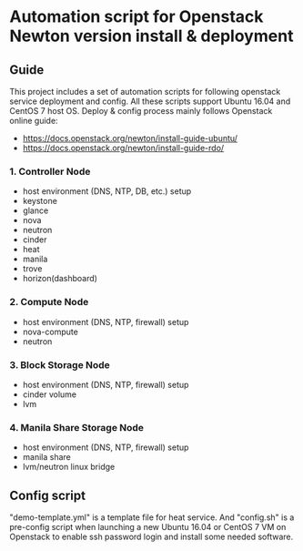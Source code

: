 Automation script for Openstack Newton version install & deployment
======================================================
## Guide
This project includes a set of automation scripts for following openstack service deployment and config. All these scripts support Ubuntu 16.04 and CentOS 7 host OS. Deploy & config process mainly follows Openstack online guide:
* https://docs.openstack.org/newton/install-guide-ubuntu/
* https://docs.openstack.org/newton/install-guide-rdo/


### 1. Controller Node
* host environment (DNS, NTP, DB, etc.) setup
* keystone
* glance
* nova
* neutron
* cinder
* heat
* manila
* trove
* horizon(dashboard)

### 2. Compute Node
* host environment (DNS, NTP, firewall) setup
* nova-compute
* neutron

### 3. Block Storage Node
* host environment (DNS, NTP, firewall) setup
* cinder volume
* lvm

### 4. Manila Share Storage Node 
* host environment (DNS, NTP, firewall) setup
* manila share
* lvm/neutron linux bridge

## Config script
"demo-template.yml" is a template file for heat service. And "config.sh" is a pre-config script when launching a new Ubuntu 16.04 or CentOS 7 VM on Openstack to enable ssh password login and install some needed software.



